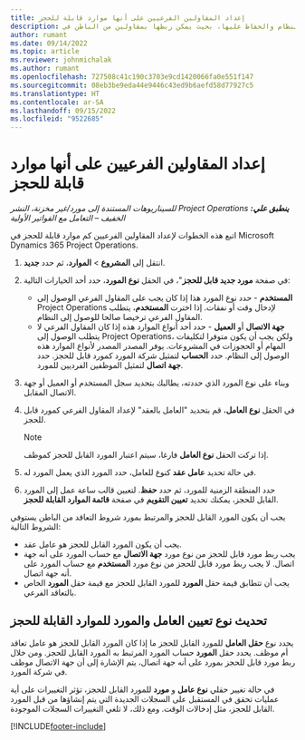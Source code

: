 ```yaml
---
title: إعداد المقاولين الفرعيين على أنها موارد قابلة للحجز
description: يشرح هذا المقال كيفية إعداد موارد المقاولين من الباطن التي تم إنشاؤها من المستخدمين وجهات الاتصال في النظام والحفاظ عليها، بحيث يمكن ربطها بمقاولين من الباطن في Microsoft Dynamics 365 Project Operations.
author: rumant
ms.date: 09/14/2022
ms.topic: article
ms.reviewer: johnmichalak
ms.author: rumant
ms.openlocfilehash: 727508c41c190c3703e9cd1420066fa0e551f147
ms.sourcegitcommit: 08eb3be9eda44e9446c43ed9b6aefd58d77927c5
ms.translationtype: HT
ms.contentlocale: ar-SA
ms.lasthandoff: 09/15/2022
ms.locfileid: "9522685"
---
```

# <a name="set-up-subcontractors-as-bookable-resources"></a>إعداد المقاولين الفرعيين على أنها موارد قابلة للحجز

_**ينطبق علي:** ‏‫Project Operations للسيناريوهات المستندة إلى مورد/غير مخزنة‬، ‏‫النشر الخفيف – التعامل مع الفواتير الأولية‬_

اتبع هذه الخطوات لإعداد المقاولين الفرعيين كم موارد قابلة للحجز في Microsoft Dynamics 365 Project Operations.

1. انتقل إلى **المشروع** \> **الموارد**، ثم حدد **جديد**.
2. في صفحة **مورد جديد قابل للحجز**"، في الحقل **نوع المورد**، حدد أحد الخيارات التالية:

    - **المستخدم** - حدد نوع المورد هذا إذا كان يجب على المقاول الفرعي الوصول إلى Project Operations لإدخال وقت أو نفقات. إذا اخترت **المستخدم**، يتطلب المقاول الفرعي ترخيصا صالحا للوصول إلى النظام.
    - **جهة الاتصال** أو **العميل** - حدد أحد أنواع الموارد هذه إذا كان المقاول الفرعي لا يتطلب الوصول إلى Project Operations، ولكن يجب أن يكون متوفرا لتكليفات المهام أو الحجوزات في المشروعات. يوفر المصدر المصدر لأنواع الموارد هذه الوصول إلى النظام. حدد **الحساب** لتمثيل شركة المورد كمورد قابل للحجز. حدد **جهة اتصال** لتمثيل الموظفين الفرديين للمورد.

3. وبناء على نوع المورد الذي حددته، يطالبك بتحديد سجل المستخدم أو العميل أو جهة الاتصال المقابل.
4. في الحقل **نوع العامل**، قم بتحديد "العامل بالعقد" لإعداد المقاول الفرعي كمورد قابل للحجز.

    > [!NOTE]
    > إذا تركت الحقل **نوع العامل** فارغا، سيتم اعتبار المورد القابل للحجز كموظف.

5. في حالة تحديد **عامل عقد** كنوع للعامل، حدد المورد الذي يعمل المورد له.
6. حدد المنطقة الزمنية للمورد، ثم حدد **حفظ**. لتعيين قالب ساعة عمل إلى المورد القابل للحجز، يمكنك تحديد **تعيين التقويم** في صفحة **قائمة الموارد القابلة للحجز**.

يجب أن يكون المورد القابل للحجز والمرتبط بمورد شروط التعاقد من الباطن يستوفي الشروط التالية:

- يجب أن يكون المورد القابل للحجز هو عامل عقد.
- يجب ربط مورد قابل للحجز من نوع مورد **جهة الاتصال** مع حساب المورد على أنه جهة اتصال. لا يجب ربط مورد قابل للحجز من نوع مورد **المستخدم** مع حساب المورد على أنه جهة اتصال.
- يجب أن تتطابق قيمة حقل **المورد** للمورد القابل للحجز مع قيمة حقل  **المورد** الخاص بالتعاقد الفرعي.

## <a name="update-the-type-of-worker-and-vendor-mapping-for-bookable-resources"></a>تحديث نوع تعيين العامل والمورد للموارد القابلة للحجز

يحدد نوع **حقل العامل** للمورد القابل للحجز ما إذا كان المورد القابل للحجز هو عامل تعاقد أم موظف. يحدد حقل **المورد** حساب المورد المرتبط به المورد القابل للحجز. ومن خلال ربط مورد قابل للحجز بمورد على أنه جهة اتصال، يتم الإشارة إلى أن جهة الاتصال موظف في شركة المورد.

في حالة تغيير حقلي **نوع عامل** و **مورد** للمورد القابل للحجز، تؤثر التغييرات على أية عمليات تحقق في المستقبل على السجلات الجديدة التي يتم إنشاؤها من قبل المورد القابل للحجز، مثل إدخالات الوقت. ومع ذلك، لا تلغي التغييرات السجلات الموجودة.

[!INCLUDE[footer-include](../../includes/footer-banner.md)]
